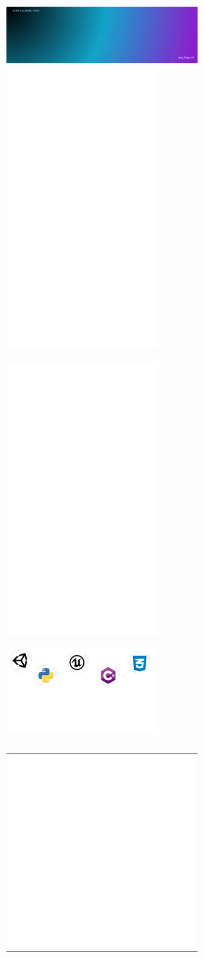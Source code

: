 ![Welcome GIF](./gif/Welcome.gif)

<div display="flex"><img src="./metrics/metrics-core.svg" style="width:400px;"><img src="./metrics/metrics-achievements.svg" style="width:400px;"></div>
<br>
<br>
<div display="flex"><img src="./metrics/metrics-isometric.svg" style="width:400px;"><img src="./metrics/metrics-community.svg" style="width:400px;"></div>
<br>
<br>
<div display="flex"><img src="./gif/Skill.png" style="width:400px;"><img src="./metrics/metrics-languages.svg" style="width:400px;"></div>
<br>
<br>
<div>
<table>
  <tr>
    <td>
      <img src="./metrics/metrics-pagespeed.svg" style="width:100%;">
    </td>
  </tr>
</table>
</div>
